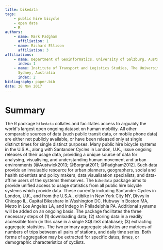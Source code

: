 ```yaml
---
title: bikedata
tags:
    - public hire bicycle
    - open data
    - R
authors:
    - name: Mark Padgham
      affiliation: 1
    - name: Richard Ellison
      affiliation: 3
affiliations:
    - name: Department of Geoinformatics, University of Salzburg, Austria
      index: 1
    - name: Institute of Transport and Logistics Studies, The University of
      Sydney, Australia
      index: 2
bibliography: paper.bib
date: 28 Nov 2017
---
```


# Summary

The R package `bikedata` collates and facilitates access to arguably the world's
largest open ongoing dataset on human mobility. All other comparable sources of
data (such public transit data, or mobile phone data) are either not publicly
available, or have been released only at single distinct times for single
distinct purposes. Many public hire bicycle systems in the U.S.A., along with
Santander Cycles in London, U.K., issue ongoing releases of their usage data,
providing a unique source of data for analysing, visualising, and understanding
human movement and urban environments [@Austwick2013; @Borgnat2011;
@Padgham2012].  Such data provide an invaluable resource for urban planners,
geographers, social and health scientists and policy makers, data visualisation
specialists, and data-affine users of the systems themselves.  The `bikedata`
package aims to provide unified access to usage statistics from all public hire
bicycle systems which provide  data. These currently including Santander Cycles
in London, U.K., and from the U.S.A., citibike in New York City NY, Divvy in
Chicago IL, Capital Bikeshare in Washington DC, Hubway in Boston MA, Metro in
Los Angeles LA, and Indego in Philadelphia PA. Additional systems will be added
on an ongoing basis.  The package facilitates the three necessary steps of (1)
downloading data; (2) storing data in a readily accessible form (in this case in
a single SQLite3 database); (3) extracting aggregate statistics.  The two
primary aggregate statistics are matrices of numbers of trips between all pairs
of stations, and daily time series. Both forms of aggregation may be extracted
for specific dates, times, or demographic characteristics of cyclists.
